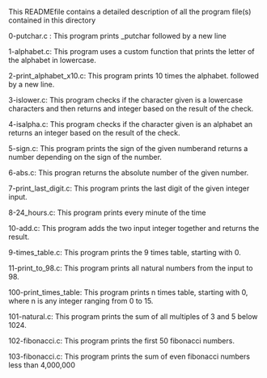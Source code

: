 This READMEfile contains a detailed description of all the program file(s) contained in this directory

  0-putchar.c : This program prints _putchar followed by a new line

  1-alphabet.c: This program uses a custom function that prints the letter of the alphabet in lowercase.

  2-print_alphabet_x10.c: This program  prints 10 times the alphabet. followed by a new line.

  3-islower.c: This program checks if the character given is a lowercase characters and then returns and integer based on the result of the check.

  4-isalpha.c: This program checks if the character given is an alphabet an returns an integer based on the result of the check. 

  5-sign.c: This program prints the sign of the given numberand returns a number depending on the sign of the number.

  6-abs.c: This progran returns the absolute number of the given number.

  7-print_last_digit.c: This program prints the last digit of the given integer input.

  8-24_hours.c: This program prints every minute of the time

  10-add.c: This program adds the two input integer together and returns the result.

  9-times_table.c: This program prints the 9 times table, starting with 0.

  11-print_to_98.c: This program prints all natural numbers from the input to 98.

  100-print_times_table: This program prints n times table, starting with 0, where n is any integer ranging from 0 to 15.

  101-natural.c: This program prints the sum of all multiples of 3 and 5 below 1024.

  102-fibonacci.c: This program prints the first 50 fibonacci numbers.

  103-fibonacci.c: This program prints the sum of even fibonacci numbers less than 4,000,000 
